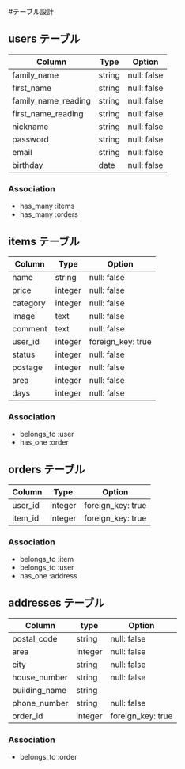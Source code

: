 #テーブル設計

## users テーブル
|  Column              |  Type    |  Option         |
| -------------------- |  ------- | --------------  |
| family_name          |  string  |  null: false    |
| first_name           |  string  |  null: false    |
| family_name_reading  |  string  |  null: false    |
| first_name_reading   |  string  |  null: false    |
| nickname             |  string  |  null: false    |
| password             |  string  |  null: false    |
| email                |  string  |  null: false    |
| birthday             |  date    |  null: false    |



### Association

- has_many :items
- has_many :orders

## items テーブル
|  Column    |  Type     |  Option             |
| ---------- |  -------  |  -----------------  |
| name       |  string   |  null: false        |
| price      |  integer  |  null: false        |
| category   |  integer  |  null: false        |
| image      |  text     |  null: false        |
| comment    |  text     |  null: false        |
| user_id    |  integer  |  foreign_key: true  |
| status     |  integer  |  null: false        |
| postage    |  integer  |  null: false        |
| area       |  integer  |  null: false        |
| days       |  integer  |  null: false        |

### Association

- belongs_to :user
- has_one :order


## orders テーブル
|  Column   |  Type     |  Option             |
| --------- |  -------- |  -----------------  |
| user_id   |  integer  |  foreign_key: true  |
| item_id  |  integer  |  foreign_key: true  |

### Association

- belongs_to :item
- belongs_to :user
- has_one :address


## addresses テーブル
|  Column        |  type     |  Option            |
| -------------  |  -------  |  ----------------  |
| postal_code    |  string   |  null: false       |
| area           |  integer  |  null: false       |
| city           |  string   |  null: false       |
| house_number   |  string   |  null: false       |
| building_name  |  string   |                    |
| phone_number   |  string   |  null: false       |
| order_id      |  integer  |  foreign_key: true |

### Association

- belongs_to :order
